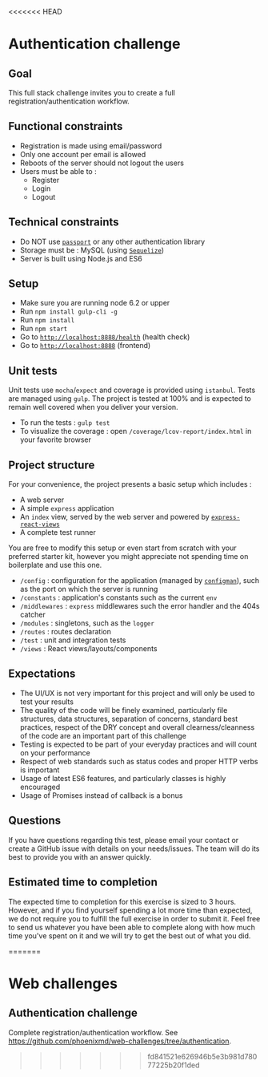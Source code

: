<<<<<<< HEAD
# Authentication challenge

## Goal

This full stack challenge invites you to create a full registration/authentication workflow.

## Functional constraints

- Registration is made using email/password
- Only one account per email is allowed
- Reboots of the server should not logout the users
- Users must be able to :
  - Register
  - Login
  - Logout

## Technical constraints

- Do NOT use [`passport`](http://passportjs.org/) or any other authentication library
- Storage must be : MySQL (using [`Sequelize`](http://docs.sequelizejs.com/en/v3/))
- Server is built using Node.js and ES6 

## Setup

- Make sure you are running node 6.2 or upper
- Run `npm install gulp-cli -g`
- Run `npm install`
- Run `npm start`
- Go to [`http://localhost:8888/health`](http://localhost:8888/health) (health check)
- Go to [`http://localhost:8888`](http://localhost:8888) (frontend)

## Unit tests

Unit tests use `mocha`/`expect` and coverage is provided using `istanbul`. Tests are managed using `gulp`. The project is tested at 100% and is expected to remain well covered when you deliver your version.

- To run the tests : `gulp test`
- To visualize the coverage : open `/coverage/lcov-report/index.html` in your favorite browser

## Project structure

For your convenience, the project presents a basic setup which includes :
- A web server
- A simple `express` application
- An `index` view, served by the web server and powered by [`express-react-views`](https://www.npmjs.com/package/express-react-views)
- A complete test runner

You are free to modify this setup or even start from scratch with your preferred starter kit, however you might appreciate not spending time on boilerplate and use this one.

- `/config` : configuration for the application (managed by [`configman`](https://www.npmjs.com/package/configman)), such as the port on which the server is running
- `/constants` : application's constants such as the current `env`
- `/middlewares` : `express` middlewares such the error handler and the 404s catcher
- `/modules` : singletons, such as the `logger`
- `/routes` : routes declaration
- `/test` : unit and integration tests
- `/views` : React views/layouts/components

## Expectations

- The UI/UX is not very important for this project and will only be used to test your results
- The quality of the code will be finely examined, particularly file structures, data structures, separation of concerns, standard best practices, respect of the DRY concept and overall clearness/cleanness of the code are an important part of this challenge
- Testing is expected to be part of your everyday practices and will count on your performance
- Respect of web standards such as status codes and proper HTTP verbs is important
- Usage of latest ES6 features, and particularly classes is highly encouraged
- Usage of Promises instead of callback is a bonus
 
## Questions
 
 If you have questions regarding this test, please email your contact or create a GitHub issue with details on your needs/issues. The team will do its best to provide you with an answer quickly.
 
## Estimated time to completion
 
 The expected time to completion for this exercise is sized to 3 hours. However, and if you find yourself spending a lot more time than expected, we do not require you to fulfill the full exercise in order to submit it. Feel free to send us whatever you have been able to complete along with how much time you've spent on it and we will try to get the best out of what you did. 



=======
# Web challenges

## Authentication challenge

Complete registration/authentication workflow. See https://github.com/phoenixmd/web-challenges/tree/authentication.
>>>>>>> fd841521e626946b5e3b981d78077225b20f1ded
